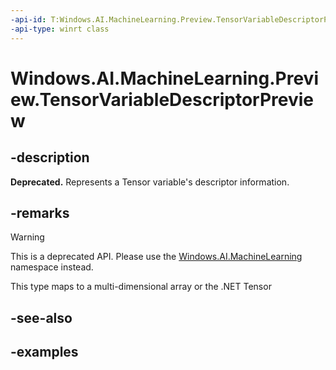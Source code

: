 ```yaml
---
-api-id: T:Windows.AI.MachineLearning.Preview.TensorVariableDescriptorPreview
-api-type: winrt class
---
```


<!-- Class syntax.
public class TensorVariableDescriptorPreview : ILearningModelVariableDescriptorPreview, ITensorVariableDescriptorPreview
-->

# Windows.AI.MachineLearning.Preview.TensorVariableDescriptorPreview

## -description
**Deprecated.** Represents a Tensor variable's descriptor information.

## -remarks

> [!Warning]
> This is a deprecated API. Please use the [Windows.AI.MachineLearning](../windows.ai.machinelearning/windows_ai_machinelearning.md) namespace instead.

This type maps to a multi-dimensional array or the .NET Tensor<T>

## -see-also

## -examples

